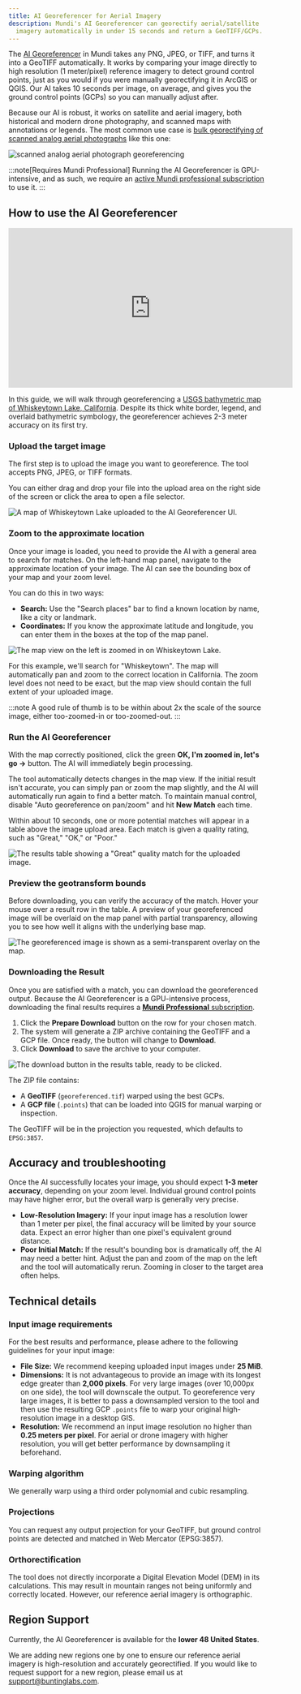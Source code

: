 ```yaml
---
title: AI Georeferencer for Aerial Imagery
description: Mundi's AI Georeferencer can georectify aerial/satellite
  imagery automatically in under 15 seconds and return a GeoTIFF/GCPs.
---
```


The [AI Georeferencer](https://app.mundi.ai/ee/georeferencer) in Mundi takes
any PNG, JPEG, or TIFF, and turns it into a GeoTIFF automatically. It works by comparing your image
directly to high resolution (1 meter/pixel) reference imagery to detect ground control
points, just as you would if you were manually georectifying it in ArcGIS or QGIS.
Our AI takes 10 seconds per image, on average, and gives you the ground control points (GCPs)
so you can manually adjust after.

Because our AI is robust, it works on satellite and aerial imagery, both
historical and modern drone photography, and scanned maps with annotations
or legends. The most common use case is
[bulk georectifying of scanned analog aerial photographs](https://mundi.ai/ai-georeferencering-for-aerial-imagery)
like this one:

![scanned analog aerial photograph georeferencing](../../../assets/ai-georeferencer/aerial.jpg)

:::note[Requires Mundi Professional]
Running the AI Georeferencer is GPU-intensive, and as such, we require an
[active Mundi professional subscription](https://mundi.ai/pricing) to use it.
:::

## How to use the AI Georeferencer

<iframe width="560" height="315" style="height: 315px;" src="https://www.youtube.com/embed/9ybtQ40d5TE?si=t-Wr70t1rGVGMcyT" title="YouTube video player" frameborder="0" allow="accelerometer; autoplay; clipboard-write; encrypted-media; gyroscope; picture-in-picture; web-share" referrerpolicy="strict-origin-when-cross-origin" allowfullscreen></iframe>

In this guide, we will walk through georeferencing a
[USGS bathymetric map of Whiskeytown Lake, California](https://www.usgs.gov/data/bathymetry-topography-and-orthomosaic-imagery-whiskeytown-lake-northern-california-ver-20-july).
Despite its thick white border, legend, and overlaid bathymetric symbology, the georeferencer
achieves 2-3 meter accuracy on its first try.

### Upload the target image

The first step is to upload the image you want to georeference. The tool
accepts PNG, JPEG, or TIFF formats.

You can either drag and drop your file into the upload area on the right side
of the screen or click the area to open a file selector.

![A map of Whiskeytown Lake uploaded to the AI Georeferencer UI.](../../../assets/ai-georeferencer/upload.jpg)

### Zoom to the approximate location

Once your image is loaded, you need to provide the AI with a general area to
search for matches. On the left-hand map panel, navigate to the approximate
location of your image. The AI can see the bounding box of your map and your zoom level.

You can do this in two ways:

-   **Search:** Use the "Search places" bar to find a known location by name,
    like a city or landmark.
-   **Coordinates:** If you know the approximate latitude and longitude, you
    can enter them in the boxes at the top of the map panel.

![The map view on the left is zoomed in on Whiskeytown Lake.](../../../assets/ai-georeferencer/geocoder.jpg)

For this example, we'll search for "Whiskeytown". The map will automatically
pan and zoom to the correct location in California. The zoom level does not
need to be exact, but the map view should contain the full extent of your
uploaded image.

:::note
A good rule of thumb is to be within about 2x the scale of the source image, either too-zoomed-in or too-zoomed-out.
:::

### Run the AI Georeferencer

With the map correctly positioned, click the green **OK, I'm zoomed in, let's
go &rarr;** button. The AI will immediately begin processing.

The tool automatically detects changes in the map view. If the initial result
isn't accurate, you can simply pan or zoom the map slightly, and the AI will
automatically run again to find a better match. To maintain manual control,
disable "Auto georeference on pan/zoom" and hit **New Match** each time.

Within about 10 seconds, one or more potential matches will appear in a table
above the image upload area. Each match is given a quality rating, such as
"Great," "OK," or "Poor."

![The results table showing a "Great" quality match for the uploaded image.](../../../assets/ai-georeferencer/results.jpg)

### Preview the geotransform bounds

Before downloading, you can verify the accuracy of the match. Hover your
mouse over a result row in the table. A preview of your georeferenced image
will be overlaid on the map panel with partial transparency, allowing you to
see how well it aligns with the underlying base map.

![The georeferenced image is shown as a semi-transparent overlay on the map.](../../../assets/ai-georeferencer/preview.jpg)

### Downloading the Result

Once you are satisfied with a match, you can download the georeferenced
output. Because the AI Georeferencer is a GPU-intensive process, downloading
the final results requires a [**Mundi Professional** subscription](https://mundi.ai/pricing).

1.  Click the **Prepare Download** button on the row for your chosen match.
2.  The system will generate a ZIP archive containing the GeoTIFF and a GCP
    file. Once ready, the button will change to **Download**.
3.  Click **Download** to save the archive to your computer.

![The download button in the results table, ready to be clicked.](../../../assets/ai-georeferencer/download.jpg)

The ZIP file contains:
-   A **GeoTIFF** (`georeferenced.tif`) warped using the best GCPs.
-   A **GCP file** (`.points`) that can be loaded into QGIS for manual warping
    or inspection.

The GeoTIFF will be in the projection you requested, which defaults to `EPSG:3857`.

## Accuracy and troubleshooting

Once the AI successfully locates your image, you should expect **1-3 meter
accuracy**, depending on your zoom level. Individual ground control points may have higher error, but the
overall warp is generally very precise.

-   **Low-Resolution Imagery:** If your input image has a resolution lower than
    1 meter per pixel, the final accuracy will be limited by your source
    data. Expect an error higher than one pixel's equivalent ground distance.
-   **Poor Initial Match:** If the result's bounding box is dramatically off,
    the AI may need a better hint. Adjust the pan and zoom of the map on the
    left and the tool will automatically rerun. Zooming in closer to the
    target area often helps.

## Technical details

### Input image requirements

For the best results and performance, please adhere to the following
guidelines for your input image:

-   **File Size:** We recommend keeping uploaded input images under **25 MiB**.
-   **Dimensions:** It is not advantageous to
    provide an image with its longest edge greater than **2,000 pixels**. For very
    large images (over 10,000px on one side), the tool will downscale the output.
    To georeference very large images, it is better to pass a downsampled version
    to the tool and then use the resulting GCP `.points` file to warp your
    original high-resolution image in a desktop GIS.
-   **Resolution:** We recommend an input image resolution no higher than
    **0.25 meters per pixel**. For aerial or drone imagery with higher resolution,
    you will get better performance by downsampling it beforehand.

### Warping algorithm

We generally warp using a third order polynomial and cubic resampling.

### Projections

You can request any output projection for your GeoTIFF, but ground control points
are detected and matched in Web Mercator (EPSG:3857).

### Orthorectification

The tool does not directly incorporate a Digital
Elevation Model (DEM) in its calculations. This may result in mountain ranges
not being uniformly and correctly located. However, our reference aerial
imagery is orthographic.

## Region Support

Currently, the AI Georeferencer is available for the **lower 48 United States**.

We are adding new regions one by one to ensure our reference aerial imagery is
high-resolution and accurately georectified. If you would like to request support
for a new region, please email us at [support@buntinglabs.com](mailto:support@buntinglabs.com).
